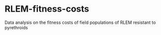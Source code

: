 # RLEM-fitness-costs
Data analysis on the fitness costs of field populations of RLEM resistant to pyrethroids
